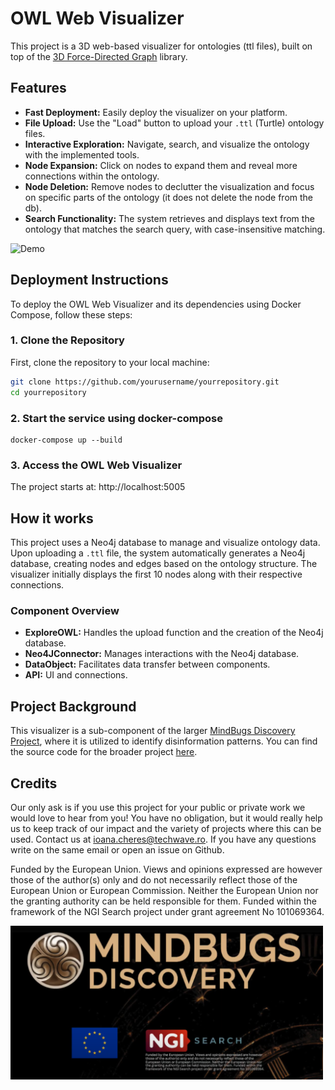 # OWL Web Visualizer

This project is a 3D web-based visualizer for ontologies (ttl files), built on top of the [3D Force-Directed Graph](https://github.com/vasturiano/3d-force-graph) library.

## Features

- **Fast Deployment:** Easily deploy the visualizer on your platform.
- **File Upload:** Use the "Load" button to upload your `.ttl` (Turtle) ontology files.
- **Interactive Exploration:** Navigate, search, and visualize the ontology with the implemented tools.
- **Node Expansion:** Click on nodes to expand them and reveal more connections within the ontology.
- **Node Deletion:** Remove nodes to declutter the visualization and focus on specific parts of the ontology (it does not delete the node from the db).
- **Search Functionality:** The system retrieves and displays text from the ontology that matches the search query, with case-insensitive matching.

![Demo](https://github.com/cheresioana/owl_ttl_web_visualizer/blob/main/ress/Video_nav3d4.gif)

## Deployment Instructions

To deploy the OWL Web Visualizer and its dependencies using Docker Compose, follow these steps:

### 1. Clone the Repository

First, clone the repository to your local machine:

```bash
git clone https://github.com/yourusername/yourrepository.git
cd yourrepository
```
### 2. Start the service using docker-compose
```
docker-compose up --build
```
### 3. Access the OWL Web Visualizer

The project starts at: http://localhost:5005

## How it works

This project uses a Neo4j database to manage and visualize ontology data. Upon uploading a `.ttl` file, the system automatically generates a Neo4j database, creating nodes and edges based on the ontology structure. The visualizer initially displays the first 10 nodes along with their respective connections.


### Component Overview

- **ExploreOWL:** Handles the upload function and the creation of the Neo4j database.
- **Neo4JConnector:** Manages interactions with the Neo4j database.
- **DataObject:** Facilitates data transfer between components.
- **API:** UI and connections.


## Project Background

This visualizer is a sub-component of the larger [MindBugs Discovery Project](https://discovery.mindbugs.ro/), 
where it is utilized to identify disinformation patterns. You can find the source code for the broader project [here](https://github.com/cheresioana/kg_repo).


## Credits

Our only ask is if you use this project for your public or private work we would love to hear from you! You have no obligation, but it would really help us to keep track of our impact and the variety of projects where this can be used. Contact us at ioana.cheres@techwave.ro. If you have any questions write on the same email or open an issue on Github.


Funded by the European Union. Views and opinions expressed are however those of the author(s) only and do not necessarily reflect those of the European Union or European Commission. Neither the European Union nor the granting authority can be held responsible for them. Funded within the framework of the NGI Search project under grant agreement No 101069364.


<img src="ress/logos.png" alt="Credits" width="500"/>

